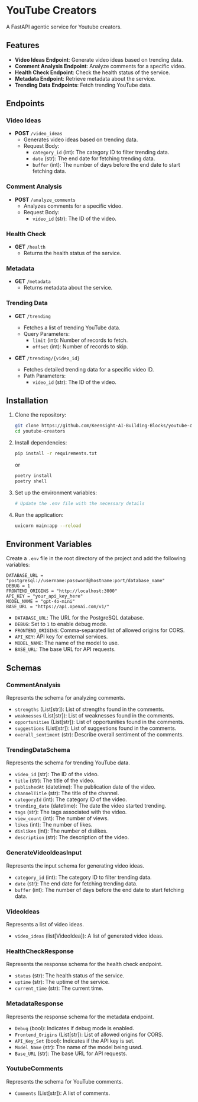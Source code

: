 # YouTube Creators

A FastAPI agentic service for Youtube creators.

## Features

- **Video Ideas Endpoint**: Generate video ideas based on trending data.
- **Comment Analysis Endpoint**: Analyze comments for a specific video.
- **Health Check Endpoint**: Check the health status of the service.
- **Metadata Endpoint**: Retrieve metadata about the service.
- **Trending Data Endpoints**: Fetch trending YouTube data.

## Endpoints

### Video Ideas

- **POST** `/video_ideas`
  - Generates video ideas based on trending data.
  - Request Body:
    - `category_id` (int): The category ID to filter trending data.
    - `date` (str): The end date for fetching trending data.
    - `buffer` (int): The number of days before the end date to start fetching data.

### Comment Analysis

- **POST** `/analyze_comments`
  - Analyzes comments for a specific video.
  - Request Body:
    - `video_id` (str): The ID of the video.

### Health Check

- **GET** `/health`
  - Returns the health status of the service.

### Metadata

- **GET** `/metadata`
  - Returns metadata about the service.

### Trending Data

- **GET** `/trending`
  - Fetches a list of trending YouTube data.
  - Query Parameters:
    - `limit` (int): Number of records to fetch.
    - `offset` (int): Number of records to skip.

- **GET** `/trending/{video_id}`
  - Fetches detailed trending data for a specific video ID.
  - Path Parameters:
    - `video_id` (str): The ID of the video.

## Installation

1. Clone the repository:
   ```bash
   git clone https://github.com/Keensight-AI-Building-Blocks/youtube-creators/tree/main
   cd youtube-creators
   ```

2. Install dependencies:
   ```bash
   pip install -r requirements.txt
   ```
   or
   ```bash
   poetry install
   poetry shell
   ```

3. Set up the environment variables:
   ```bash
   # Update the .env file with the necessary details
   ```

4. Run the application:
   ```bash
   uvicorn main:app --reload
   ```

## Environment Variables

Create a `.env` file in the root directory of the project and add the following variables:

```properties
DATABASE_URL = "postgresql://username:password@hostname:port/database_name"
DEBUG = 1
FRONTEND_ORIGINS = "http://localhost:3000"
API_KEY = "your_api_key_here"
MODEL_NAME = "gpt-4o-mini"
BASE_URL = "https://api.openai.com/v1/"
```

- `DATABASE_URL`: The URL for the PostgreSQL database.
- `DEBUG`: Set to `1` to enable debug mode.
- `FRONTEND_ORIGINS`: Comma-separated list of allowed origins for CORS.
- `API_KEY`: API key for external services.
- `MODEL_NAME`: The name of the model to use.
- `BASE_URL`: The base URL for API requests.

## Schemas

### CommentAnalysis

Represents the schema for analyzing comments.

- `strengths` (List[str]): List of strengths found in the comments.
- `weaknesses` (List[str]): List of weaknesses found in the comments.
- `opportunities` (List[str]): List of opportunities found in the comments.
- `suggestions` (List[str]): List of suggestions found in the comments.
- `overall_sentiment` (str): Describe overall sentiment of the comments.

### TrendingDataSchema

Represents the schema for trending YouTube data.

- `video_id` (str): The ID of the video.
- `title` (str): The title of the video.
- `publishedAt` (datetime): The publication date of the video.
- `channelTitle` (str): The title of the channel.
- `categoryId` (int): The category ID of the video.
- `trending_date` (datetime): The date the video started trending.
- `tags` (str): The tags associated with the video.
- `view_count` (int): The number of views.
- `likes` (int): The number of likes.
- `dislikes` (int): The number of dislikes.
- `description` (str): The description of the video.

### GenerateVideoIdeasInput

Represents the input schema for generating video ideas.

- `category_id` (int): The category ID to filter trending data.
- `date` (str): The end date for fetching trending data.
- `buffer` (int): The number of days before the end date to start fetching data.

### VideoIdeas

Represents a list of video ideas.

- `video_ideas` (list[VideoIdea]): A list of generated video ideas.

### HealthCheckResponse

Represents the response schema for the health check endpoint.

- `status` (str): The health status of the service.
- `uptime` (str): The uptime of the service.
- `current_time` (str): The current time.

### MetadataResponse

Represents the response schema for the metadata endpoint.

- `Debug` (bool): Indicates if debug mode is enabled.
- `Frontend_Origins` (List[str]): List of allowed origins for CORS.
- `API_Key_Set` (bool): Indicates if the API key is set.
- `Model_Name` (str): The name of the model being used.
- `Base_URL` (str): The base URL for API requests.

### YoutubeComments

Represents the schema for YouTube comments.

- `Comments` (List[str]): A list of comments.